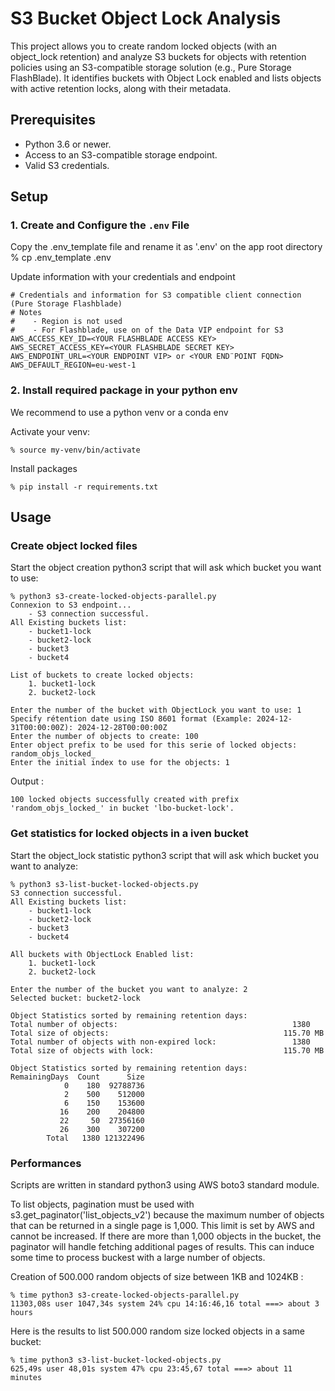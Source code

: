 # S3 Bucket Object Lock Analysis

This project allows you to create random locked objects (with an object_lock retention) and analyze S3 buckets for objects with retention policies using an S3-compatible storage solution (e.g., Pure Storage FlashBlade). It identifies buckets with Object Lock enabled and lists objects with active retention locks, along with their metadata.

## Prerequisites

- Python 3.6 or newer.
- Access to an S3-compatible storage endpoint.
- Valid S3 credentials.

## Setup

### 1. Create and Configure the `.env` File

Copy the .env_template file and rename it as '.env' on the app root directory 
    % cp .env_template .env

Update information with your credentials and endpoint

    # Credentials and information for S3 compatible client connection (Pure Storage Flashblade)
    # Notes 
    #    - Region is not used
    #    - For Flashblade, use on of the Data VIP endpoint for S3
    AWS_ACCESS_KEY_ID=<YOUR FLASHBLADE ACCESS KEY>
    AWS_SECRET_ACCESS_KEY=<YOUR FLASHBLADE SECRET KEY>
    AWS_ENDPOINT_URL=<YOUR ENDPOINT VIP> or <YOUR END¨POINT FQDN> 
    AWS_DEFAULT_REGION=eu-west-1 

### 2. Install required package in your python env

We recommend to use a python venv or a conda env

Activate your venv:

    % source my-venv/bin/activate

Install packages

    % pip install -r requirements.txt

## Usage

### Create object locked files

Start the object creation python3 script that will ask which bucket you want to use:

    % python3 s3-create-locked-objects-parallel.py
    Connexion to S3 endpoint...
        - S3 connection successful.
    All Existing buckets list:
        - bucket1-lock
        - bucket2-lock
        - bucket3
        - bucket4

    List of buckets to create locked objects:
        1. bucket1-lock
        2. bucket2-lock

    Enter the number of the bucket with ObjectLock you want to use: 1
    Specify rétention date using ISO 8601 format (Example: 2024-12-31T00:00:00Z): 2024-12-28T00:00:00Z
    Enter the number of objects to create: 100
    Enter object prefix to be used for this serie of locked objects: random_objs_locked_
    Enter the initial index to use for the objects: 1

Output :
    
    100 locked objects successfully created with prefix 'random_objs_locked_' in bucket 'lbo-bucket-lock'.

### Get statistics for locked objects in a iven bucket

Start the object_lock statistic python3 script that will ask which bucket you want to analyze:

    % python3 s3-list-bucket-locked-objects.py
    S3 connection successful.
    All Existing buckets list:
        - bucket1-lock
        - bucket2-lock
        - bucket3
        - bucket4

    All buckets with ObjectLock Enabled list:
        1. bucket1-lock
        2. bucket2-lock

    Enter the number of the bucket you want to analyze: 2
    Selected bucket: bucket2-lock

    Object Statistics sorted by remaining retention days:
    Total number of objects:                                       1380
    Total size of objects:                                       115.70 MB
    Total number of objects with non-expired lock:                 1380
    Total size of objects with lock:                             115.70 MB

    Object Statistics sorted by remaining retention days:
    RemainingDays  Count      Size
                0    180  92788736
                2    500    512000
                6    150    153600
               16    200    204800
               22     50  27356160
               26    300    307200
            Total   1380 121322496

### Performances

Scripts are written in standard python3 using AWS boto3 standard module.


To list objects, pagination must be used with s3.get_paginator('list_objects_v2') because the maximum number 
of objects that can be returned in a single page is 1,000. 
This limit is set by AWS and cannot be increased. 
If there are more than 1,000 objects in the bucket, the paginator will handle fetching additional pages of results.
This can induce some time to process buckest with a large number of objects.

Creation of 500.000 random objects of size between 1KB and 1024KB :

    % time python3 s3-create-locked-objects-parallel.py  
    11303,08s user 1047,34s system 24% cpu 14:16:46,16 total ===> about 3 hours

Here is the results to list 500.000 random size locked objects in a same bucket:

    % time python3 s3-list-bucket-locked-objects.py
    625,49s user 48,01s system 47% cpu 23:45,67 total ===> about 11 minutes


